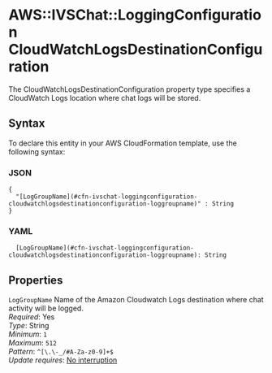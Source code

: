 # AWS::IVSChat::LoggingConfiguration CloudWatchLogsDestinationConfiguration<a name="aws-properties-ivschat-loggingconfiguration-cloudwatchlogsdestinationconfiguration"></a>

The CloudWatchLogsDestinationConfiguration property type specifies a CloudWatch Logs location where chat logs will be stored\.

## Syntax<a name="aws-properties-ivschat-loggingconfiguration-cloudwatchlogsdestinationconfiguration-syntax"></a>

To declare this entity in your AWS CloudFormation template, use the following syntax:

### JSON<a name="aws-properties-ivschat-loggingconfiguration-cloudwatchlogsdestinationconfiguration-syntax.json"></a>

```
{
  "[LogGroupName](#cfn-ivschat-loggingconfiguration-cloudwatchlogsdestinationconfiguration-loggroupname)" : String
}
```

### YAML<a name="aws-properties-ivschat-loggingconfiguration-cloudwatchlogsdestinationconfiguration-syntax.yaml"></a>

```
  [LogGroupName](#cfn-ivschat-loggingconfiguration-cloudwatchlogsdestinationconfiguration-loggroupname): String
```

## Properties<a name="aws-properties-ivschat-loggingconfiguration-cloudwatchlogsdestinationconfiguration-properties"></a>

`LogGroupName` <a name="cfn-ivschat-loggingconfiguration-cloudwatchlogsdestinationconfiguration-loggroupname"></a>
Name of the Amazon Cloudwatch Logs destination where chat activity will be logged\.  
_Required_: Yes  
_Type_: String  
_Minimum_: `1`  
_Maximum_: `512`  
_Pattern_: `^[\.\-_/#A-Za-z0-9]+$`  
_Update requires_: [No interruption](https://docs.aws.amazon.com/AWSCloudFormation/latest/UserGuide/using-cfn-updating-stacks-update-behaviors.html#update-no-interrupt)

